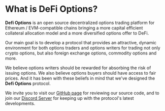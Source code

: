 # What is DeFi Options?

**Defi Options** is an open source decentralized options trading platform for Ethereum / EVM-compatible chains bringing a more capital efficient collateral allocation model and a more diversified options offer to DeFi.

Our main goal is to develop a protocol that provides an attractive, dynamic environment for both options traders and options writers for trading not only crypto options, but also foreign exchange options, commodity options and more.‌

We believe options writers should be rewarded for absorbing the risk of issuing options. We also believe options buyers should have access to fair prices. And it has been with these beliefs in mind that we've designed the **Defi Options** protocol.

We invite you to visit our [GitHub page](https://github.com/DeFiOptions) for reviewing our source code, and to join our [Discord Server](https://discord.gg/WCeKgHNz3z) for keeping up with the protocol's latest developments.
